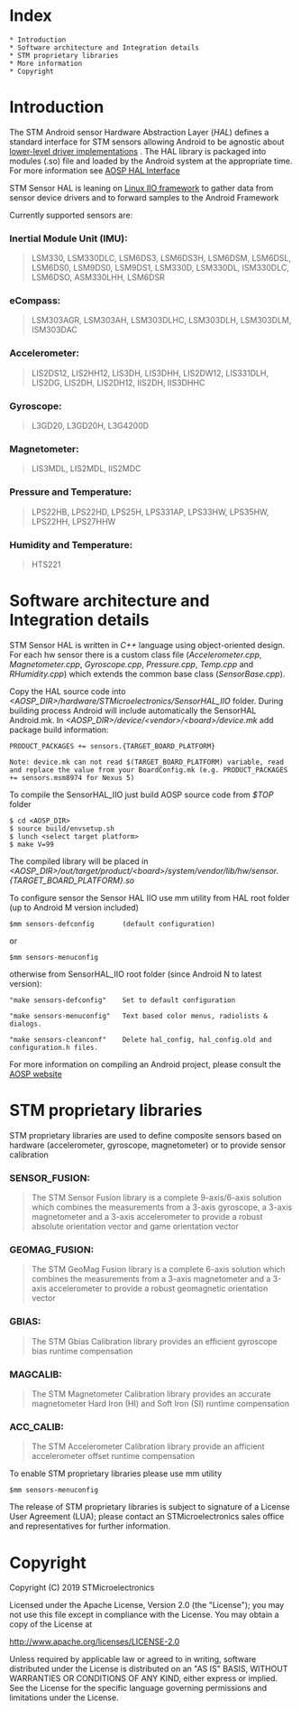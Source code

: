 Index
=====
	* Introduction
	* Software architecture and Integration details
	* STM proprietary libraries
	* More information
	* Copyright


Introduction
=========
The STM Android sensor Hardware Abstraction Layer (*HAL*) defines a standard interface for STM sensors allowing Android to be agnostic about [lower-level driver implementations](https://github.com/STMicroelectronics/STMems_Linux_IIO_drivers/tree/linux-4.4.y-gh) . The HAL library is packaged into modules (.so) file and loaded by the Android system at the appropriate time. For more information see [AOSP HAL Interface](https://source.android.com/devices/sensors/hal-interface.html)

STM Sensor HAL is leaning on [Linux IIO framework](https://git.kernel.org/cgit/linux/kernel/git/torvalds/linux.git/tree/Documentation/iio) to gather data from sensor device drivers and to forward samples to the Android Framework

Currently supported sensors are:

### Inertial Module Unit (IMU):

> LSM330, LSM330DLC, LSM6DS3, LSM6DS3H, LSM6DSM, LSM6DSL, LSM6DS0, LSM9DS0, LSM9DS1, LSM330D, LSM330DL, ISM330DLC, LSM6DSO, ASM330LHH, LSM6DSR

### eCompass:

> LSM303AGR, LSM303AH, LSM303DLHC, LSM303DLH, LSM303DLM, ISM303DAC

### Accelerometer:

> LIS2DS12, LIS2HH12, LIS3DH, LIS3DHH, LIS2DW12, LIS331DLH, LIS2DG, LIS2DH, LIS2DH12, IIS2DH, IIS3DHHC

### Gyroscope:

> L3GD20, L3GD20H, L3G4200D

### Magnetometer:

> LIS3MDL, LIS2MDL, IIS2MDC

### Pressure and Temperature:

> LPS22HB, LPS22HD, LPS25H, LPS331AP, LPS33HW, LPS35HW, LPS22HH, LPS27HHW

### Humidity and Temperature:

> HTS221

Software architecture and Integration details
=============

STM Sensor HAL is written in *C++* language using object-oriented design. For each hw sensor there is a custom class file
(*Accelerometer.cpp*, *Magnetometer.cpp*, *Gyroscope.cpp*, *Pressure.cpp*, *Temp.cpp* and *RHumidity.cpp*) which extends the common base class (*SensorBase.cpp*).

Copy the HAL source code into *<AOSP_DIR\>/hardware/STMicroelectronics/SensorHAL_IIO* folder. During building process Android will include automatically the SensorHAL Android.mk.
In *<AOSP_DIR\>/device/<vendor\>/<board\>/device.mk* add package build information:

	PRODUCT_PACKAGES += sensors.{TARGET_BOARD_PLATFORM}

	Note: device.mk can not read $(TARGET_BOARD_PLATFORM) variable, read and replace the value from your BoardConfig.mk (e.g. PRODUCT_PACKAGES += sensors.msm8974 for Nexus 5)

To compile the SensorHAL_IIO just build AOSP source code from *$TOP* folder

	$ cd <AOSP_DIR>
	$ source build/envsetup.sh
	$ lunch <select target platform>
	$ make V=99

The compiled library will be placed in *<AOSP_DIR\>/out/target/product/<board\>/system/vendor/lib/hw/sensor.{TARGET_BOARD_PLATFORM}.so*

To configure sensor the Sensor HAL IIO use mm utility from HAL root folder (up to Android M version included)

	$mm sensors-defconfig       (default configuration)
or

	$mm sensors-menuconfig

otherwise from SensorHAL_IIO root folder (since Android N to latest version):

	"make sensors-defconfig"    Set to default configuration

	"make sensors-menuconfig"   Text based color menus, radiolists & dialogs.

	"make sensors-cleanconf"    Delete hal_config, hal_config.old and configuration.h files.

For more information on compiling an Android project, please consult the [AOSP website](https://source.android.com/source/requirements.html)



STM proprietary libraries
================

STM proprietary libraries are used to define composite sensors based on hardware (accelerometer, gyroscope, magnetometer) or to provide sensor calibration

### SENSOR_FUSION:
> The STM Sensor Fusion library is a complete 9-axis/6-axis solution which combines the measurements from a 3-axis gyroscope, a 3-axis magnetometer and a 3-axis accelerometer to provide a robust absolute orientation vector and game orientation vector

### GEOMAG_FUSION:
> The STM GeoMag Fusion library is a complete 6-axis solution which combines the measurements from a 3-axis magnetometer and a 3-axis accelerometer to provide a robust geomagnetic orientation vector

### GBIAS:
> The STM Gbias Calibration library provides an efficient gyroscope bias runtime compensation

### MAGCALIB:
> The STM Magnetometer Calibration library provides an accurate magnetometer Hard Iron (HI) and Soft Iron (SI) runtime compensation

### ACC_CALIB:
> The STM Accelerometer Calibration library provide an afficient accelerometer offset runtime compensation

To enable STM proprietary libraries please use mm utility

	$mm sensors-menuconfig

The release of STM proprietary libraries is subject to signature of a License User Agreement (LUA); please contact an STMicroelectronics sales office and representatives for further information.


Copyright
========
Copyright (C) 2019 STMicroelectronics

Licensed under the Apache License, Version 2.0 (the "License");
you may not use this file except in compliance with the License.
You may obtain a copy of the License at

http://www.apache.org/licenses/LICENSE-2.0

Unless required by applicable law or agreed to in writing, software
distributed under the License is distributed on an "AS IS" BASIS,
WITHOUT WARRANTIES OR CONDITIONS OF ANY KIND, either express or implied.
See the License for the specific language governing permissions and
limitations under the License.
